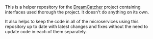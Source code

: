 This is a helper repository for the [DreamCatcher](https://github.com/martinambrus/DreamCatcher/) project containing interfaces used thorough the project. It doesn't do anything on its own.

It also helps to keep the code in all of the microservices using this repository up to date with latest changes and fixes without the need to update code in each of them separately.
